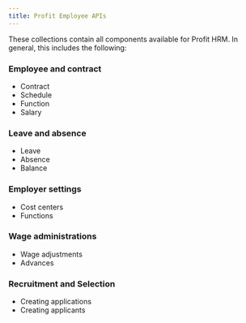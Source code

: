 ```yaml
---
title: Profit Employee APIs
---
```


These collections contain all components available for Profit HRM. In general, this includes the following:

### Employee and contract

- Contract
- Schedule
- Function
- Salary

### Leave and absence

- Leave
- Absence
- Balance

### Employer settings

- Cost centers
- Functions

### Wage administrations

- Wage adjustments
- Advances

### Recruitment and Selection

- Creating applications
- Creating applicants
